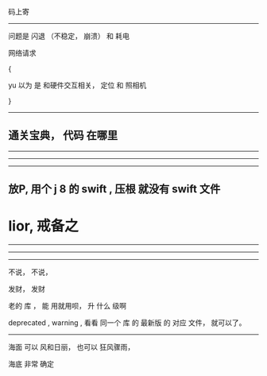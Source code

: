 


码上寄
















<hr>


问题是 闪退 （不稳定， 崩溃） 和 耗电

网络请求

{

yu 以为 是 和硬件交互相关， 定位 和 照相机



}



<hr>











##  通关宝典， 代码 在哪里


<hr>


<hr>



<hr>



## 放P, 用个 j 8  的 swift , 压根 就没有 swift 文件

# lior, 戒备之

<hr>


<hr>



<hr>






不说，  不说，


发财， 发财





















老的 库 ， 能 用就用呗， 升 什么 级啊





deprecated , warning , 看看 同一个 库 的 最新版 的 对应 文件， 就可以了。




























<hr>









海面 可以 风和日丽，  也可以 狂风骤雨，




海底 非常 确定
